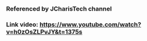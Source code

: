 ### Referenced by JCharisTech channel

### Link video: https://www.youtube.com/watch?v=h0zOsZLPvJY&t=1375s
